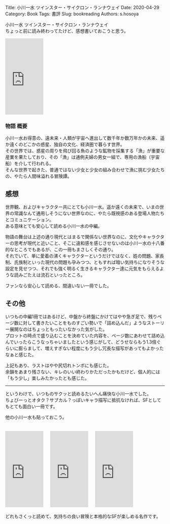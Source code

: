 Title: 小川一水 ツインスター・サイクロン・ランナウェイ
Date: 2020-04-29
Category: Book
Tags: 書評
Slug: bookreading
Authors: s.hosoya

小川一水 ツインスター・サイクロン・ランナウェイ  
ちょっと前に読み終わってたけど、感想書いておこうと思う。

<iframe style="width:120px;height:240px;" marginwidth="0" marginheight="0" scrolling="no" frameborder="0" src="https://rcm-fe.amazon-adsystem.com/e/cm?ref=tf_til&t=watarinohibi-22&m=amazon&o=9&p=8&l=as1&IS2=1&detail=1&asins=4150314217&linkId=2c63b1777ac4232c026358b8f61c501b&bc1=ffffff&lt1=_top&fc1=333333&lc1=0066c0&bg1=ffffff&f=ifr">
    </iframe>

### 物語 概要

小川一水お得意の、遠未来・人類が宇宙へ進出して数千年か数万年かの未来、遥か遠くのどこかの惑星、独自の文化、経済圏で暮らす世界。  
その世界では、惑星の周りを飛び回る魚のような鉱物を採集する「漁」が重要な産業を果たしており、その「漁」は通例夫婦の男女一組で、専用の漁船（宇宙船）を介して行われる。  
そんな世界で起きた、普通ではない少女と少女の組み合わせで漁に挑む少女たちの、やたら人間味溢れる冒険譚。  

## 感想

世界観、およびキャラクター共にとても小川一水。遥か遠くの未来で、いまの世界の常識なんて通用しそうにない世界なのに、やたら既視感のある登場人物たちとコミュニケーション。  
ある意味とても安心して読める小川一水の中編。

物語の舞台は上述の通り現代とはまるで関係ない世界なのに、文化やキャラクターの思考が現代と近いこと、そこに違和感を感じさせないのは小川一水の十八番的なところでもあるが、この一冊もまさしくその通り。  
それでいて、単に愛着の沸くキャラクターというだけではなく、姓の問題、家長制、氏族制といった現代の問題も孕みつつ、ともすれば暗い気持ちになりそうな設定を見せつつ、それでも強く明るく生きるキャラクター達に元気をもらえるような読みごたえは流石といったところ。

ファンなら安心して読める、間違いない一冊でした。


## その他

いつもの中編1冊ではあるけど、中盤から終盤にかけてはやや急ぎ足で、残りページ数に対して書きたいことをものすごい勢いで「詰め込んだ」ようなストーリー展開なのはちょっともったいなかった気がした。  
プロットの時点で盛り込むことを決めていた内容を、ページ数にあわせて詰め込んでいったらこうなっちゃいましたという感じがして、どうせならもう1.3倍ぐらいに膨らまして、増えすぎない程度にもう少し冗長な描写があってもよかったなぁと感じた。  

上記もあり、ラストはやや尻切れトンボにも感じた。  
余韻をあまり残さない、キレのいい終わりかただったかもだけど、個人的には「もう少し」楽しみたかったとも感じた。  

---

というわけで、いつものサクッと読めるたいへん痛快な小川一水でした。  
ちょびーっとオタク？サブカル？っぽいキャラ描写に抵抗なければ、SFとしてもとても面白い一冊です。

他の小川一水も貼っておこう。  
　　  
<iframe style="width:120px;height:240px;" marginwidth="0" marginheight="0" scrolling="no" frameborder="0" src="https://rcm-fe.amazon-adsystem.com/e/cm?ref=tf_til&t=watarinohibi-22&m=amazon&o=9&p=8&l=as1&IS2=1&detail=1&asins=B00GJMULBQ&linkId=09e4a0ed70b3de232e6c4b8747c53cf2&bc1=ffffff&lt1=_top&fc1=333333&lc1=0066c0&bg1=ffffff&f=ifr"></iframe>
　
<iframe style="width:120px;height:240px;" marginwidth="0" marginheight="0" scrolling="no" frameborder="0" src="https://rcm-fe.amazon-adsystem.com/e/cm?ref=tf_til&t=watarinohibi-22&m=amazon&o=9&p=8&l=as1&IS2=1&detail=1&asins=B00GJMUKQW&linkId=e80dda7b43cf7d72e2d2291ed0cb11f3&bc1=ffffff&lt1=_top&fc1=333333&lc1=0066c0&bg1=ffffff&f=ifr"></iframe>
　
<iframe style="width:120px;height:240px;" marginwidth="0" marginheight="0" scrolling="no" frameborder="0" src="https://rcm-fe.amazon-adsystem.com/e/cm?ref=tf_til&t=watarinohibi-22&m=amazon&o=9&p=8&l=as1&IS2=1&detail=1&asins=B00GJMUKNA&linkId=2d7cbc07197d0259d06d3ec24ed9b996&bc1=ffffff&lt1=_top&fc1=333333&lc1=0066c0&bg1=ffffff&f=ifr"></iframe>
　
  
どれもさくっと読めて、気持ちの良い冒険と本格的なSFが楽しめる名作です。
